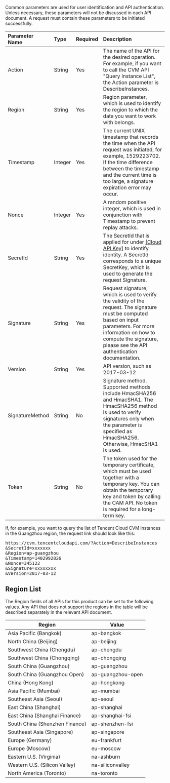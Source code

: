 Common parameters are used for user identification and API authentication. Unless necessary, these parameters will not be discussed in each API document. A request must contain these parameters to be initiated successfully.

| Parameter Name | Type | Required | Description |
|:---------|:---------|:-----|:---- |
| Action | String | Yes | The name of the API for the desired operation. For example, if you want to call the CVM API "Query Instance List", the Action parameter is DescribeInstances. |
| Region| String | Yes | Region parameter, which is used to identify the region to which the data you want to work with belongs. |
| Timestamp | Integer | Yes | The current UNIX timestamp that records the time when the API request was initiated, for example, 1529223702. If the time difference between the timestamp and the current time is too large, a signature expiration error may occur. |
| Nonce | Integer | Yes | A random positive integer, which is used in conjunction with Timestamp to prevent replay attacks. |
| SecretId | String | Yes | The SecretId that is applied for under <a href="https://console.cloud.tencent.com/capi">[Cloud API Key]</a> to identify identity. A SecretId corresponds to a unique SecretKey, which is used to generate the request Signature. |
| Signature | String | Yes | Request signature, which is used to verify the validity of the request. The signature must be computed based on input parameters. For more information on how to compute the signature, please see the API authentication documentation. |
| Version | String | Yes | API version, such as 2017-03-12 |
| SignatureMethod | String | No | Signature method. Supported methods include HmacSHA256 and HmacSHA1. The HmacSHA256 method is used to verify signatures only when the parameter is specified as HmacSHA256. Otherwise, HmacSHA1 is used. |
| Token | String | No | The token used for the temporary certificate, which must be used together with a temporary key. You can obtain the temporary key and token by calling the CAM API. No token is required for a long-term key. |


If, for example, you want to query the list of Tencent Cloud CVM instances in the Guangzhou region, the request link should look like this:

<pre>
https://cvm.tencentcloudapi.com/?Action=DescribeInstances
&SecretId=xxxxxxx
&Region=ap-guangzhou
&Timestamp=1402992826
&Nonce=345122
&Signature=xxxxxxxx
&Version=2017-03-12
</pre>


## Region List

The Region fields of all APIs for this product can be set to the following values. Any API that does not support the regions in the table will be described separately in the relevant API document.


| Region | Value |
|------|------|
| Asia Pacific (Bangkok) |ap-bangkok|
| North China (Beijing) |ap-beijing|
| Southwest China (Chengdu) |ap-chengdu|
| Southwest China (Chongqing) |ap-chongqing|
| South China (Guangzhou) |ap-guangzhou|
| South China (Guangzhou Open) |ap-guangzhou-open|
| China (Hong Kong)  |ap-hongkong|
| Asia Pacific (Mumbai) |ap-mumbai|
| Southeast Asia (Seoul) |ap-seoul|
| East China (Shanghai) |ap-shanghai|
| East China (Shanghai Finance) |ap-shanghai-fsi|
| South China (Shenzhen Finance) |ap-shenzhen-fsi|
| Southeast Asia (Singapore) |ap-singapore|
| Europe (Germany) |eu-frankfurt|
| Europe (Moscow) |eu-moscow|
| Eastern U.S. (Virginia) |na-ashburn|
| Western U.S. (Silicon Valley) |na-siliconvalley|
| North America (Toronto) |na-toronto|

